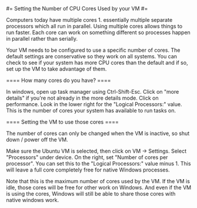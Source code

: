 #= Setting the Number of CPU Cores Used by your VM #=

Computers today have multiple cores 1. essentially multiple separate processors which all run in parallel.  Using multiple cores allows things to run faster. Each core can work on something different so processes happen in parallel rather than serially.

Your VM needs to be configured to use a specific number of cores. The default settings are conservative so they work on all systems.  You can check to see if your system has more CPU cores than the default and if so, set up the VM to take advantage of them.

==== How many cores do you have? ====

In windows, open up task manager using Ctrl-Shift-Esc.  Click on "more details" if you're not already in the more details mode.  Click on performance. Look in the lower right for the "Logical Processors:" value. This is the number of cores your system has available to run tasks on.

==== Setting the VM to use those cores ====

The number of cores can only be changed when the VM is inactive, so shut down / power off the VM.

Make sure the Ubuntu VM is selected, then click on VM -> Settings.  Select "Processors" under device.  On the right, set "Number of cores per processor".  You can set this to the "Logical Processors:" value minus 1. This will leave a full core completely free for native Windows processes.  

Note that this is the maximum number of cores used by the VM. If the VM is idle, those cores will be free for other work on Windows. And even if the VM is using the cores, Windows will still be able to share those cores with native windows work.  